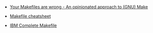 * [Your Makefiles are wrong - An opinionated approach to (GNU) Make](https://tech.davis-hansson.com/p/make/)


* [Makefile cheatsheet](https://devhints.io/makefile)
* [IBM Complete Makefile](https://www.ibm.com/support/knowledgecenter/en/SSLTBW_2.4.0/com.ibm.zos.v2r4.bpxa500/make.htm)
